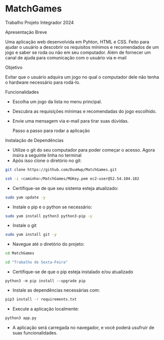 # MatchGames
Trabalho Projeto Integrador 2024

Apresentação Breve

  Uma aplicação web desenvolvida em Pyhton, HTML e CSS. Feito para ajudar o usuário a descobrir os requisitos mínimos e recomendados de um jogo e saber se roda ou não em seu computador. Além de fornecer um canal de ajuda para comunicação com o usuário via e-mail

Objetivo

  Evitar que o usuário adquira um jogo no qual o computador dele não tenha o hardware necessário para rodá-lo.

Funcionalidades

 - Escolha um jogo da lista no menu principal.
 - Descubra as requisições mínimas e recomendadas do jogo escolhido.
 - Envie uma mensagem via e-mail para tirar suas dúvidas.

   Passo a passo para rodar a aplicação

Instalação de Dependências

  - Utilize o git do seu computador para poder começar o acesso. Agora insira a seguinte linha no terminal
  - Após isso clone o diretório no git:
```bash
git clone https://github.com/DuuHwp/MatchGames.git
```
 ```bash
ssh -i <caminho>/MatchGames/MGKey.pem ec2-user@52.54.104.182
```
  - Certifique-se de que seu sistema esteja atualizado:
 ```bash
sudo yum update -y
```
  - Instale o pip e o python se necessário:
```bash
sudo yum install python3 python3-pip -y
```
  - Instale o git
```bash
sudo yum install git -y
```
  - Navegue até o diretório do projeto:
```bash
cd MatchGames
```

```bash
cd "Trabalho de Sexta-Feira"
```
  - Certifique-se de que o pip esteja instalado e/ou atualizado
```
python3 -m pip install --upgrade pip
```
  - Instale as dependências necessárias com:
```bash
pip3 install -r requirements.txt
```
  - Execute a aplicação localmente:
```bash
python3 app.py
```
  - A aplicação será carregada no navegador, e você poderá usufruir de suas funcionalidades.
